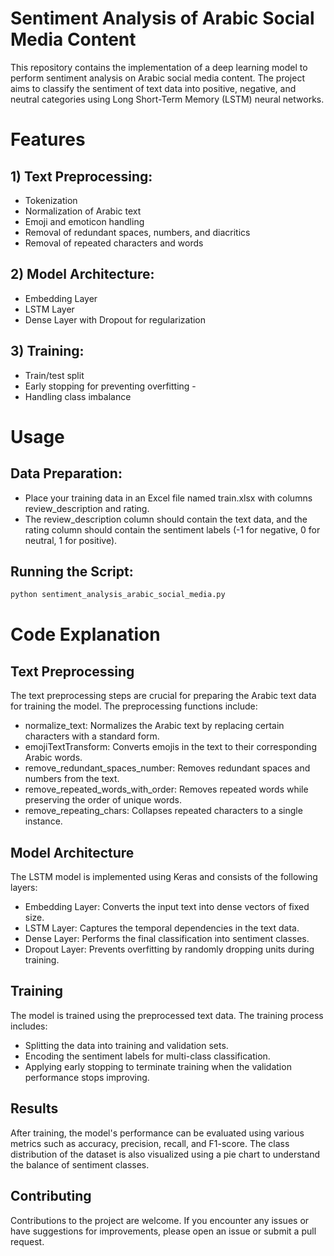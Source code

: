 # Sentiment Analysis of Arabic Social Media Content
This repository contains the implementation of a deep learning model to perform sentiment analysis on Arabic social media content. The project aims to classify the sentiment of text data into positive, negative, and neutral categories using Long Short-Term Memory (LSTM) neural networks.

# Features
## 1) Text Preprocessing:
   - Tokenization
   - Normalization of Arabic text
   - Emoji and emoticon handling
   - Removal of redundant spaces, numbers, and diacritics
   - Removal of repeated characters and words

## 2) Model Architecture:

- Embedding Layer
- LSTM Layer
- Dense Layer with Dropout for regularization

## 3) Training:

- Train/test split
- Early stopping for preventing overfitting -
- Handling class imbalance


# Usage

## Data Preparation:
  - Place your training data in an Excel file named train.xlsx with columns review_description and rating.
  - The review_description column should contain the text data, and the rating column should contain the sentiment labels (-1 for negative, 0 for neutral, 1 for positive).
## Running the Script:
```python
python sentiment_analysis_arabic_social_media.py

```
# Code Explanation
## Text Preprocessing

 The text preprocessing steps are crucial for preparing the Arabic text data for training the model. The preprocessing functions include:

  - normalize_text: Normalizes the Arabic text by replacing certain characters with a standard form.
  - emojiTextTransform: Converts emojis in the text to their corresponding Arabic words.
  - remove_redundant_spaces_number: Removes redundant spaces and numbers from the text.
  - remove_repeated_words_with_order: Removes repeated words while preserving the order of unique words.
  - remove_repeating_chars: Collapses repeated characters to a single instance.

## Model Architecture

The LSTM model is implemented using Keras and consists of the following layers:

  - Embedding Layer: Converts the input text into dense vectors of fixed size.
  - LSTM Layer: Captures the temporal dependencies in the text data.
  - Dense Layer: Performs the final classification into sentiment classes.
  - Dropout Layer: Prevents overfitting by randomly dropping units during training.

## Training

The model is trained using the preprocessed text data. The training process includes:

  - Splitting the data into training and validation sets.
  - Encoding the sentiment labels for multi-class classification.
  - Applying early stopping to terminate training when the validation performance stops improving.

## Results

After training, the model's performance can be evaluated using various metrics such as accuracy, precision, recall, and F1-score. The class distribution of the dataset is also visualized using a pie chart to understand the balance of sentiment classes.

## Contributing

Contributions to the project are welcome. If you encounter any issues or have suggestions for improvements, please open an issue or submit a pull request.
